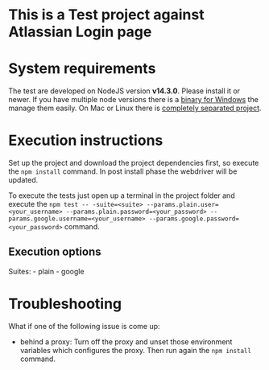 # This is a Test project against Atlassian Login page

# System requirements

The test are developed on NodeJS version **v14.3.0**. Please install it or newer.
If you have multiple node versions there is a [binary for Windows](https://github.com/coreybutler/nvm/releases) the manage them easily.
On Mac or Linux there is [completely separated project](https://github.com/nvm-sh/nvm).

# Execution instructions

Set up the project and download the project dependencies first, so execute the ```npm install``` command. In post install phase the webdriver will be updated.

To execute the tests just open up a terminal in the project folder and execute the ```npm test -- -suite=<suite> --params.plain.user=<your_username> --params.plain.password=<your_password> --params.google.username=<your_username> --params.google.password=<your_password>``` command.

## Execution options
  Suites:
    - plain
    - google

# Troubleshooting

What if one of the following issue is come up:
  - behind a proxy:
    Turn off the proxy and unset those environment variables which configures the proxy.
    Then run again the ```npm install``` command.
